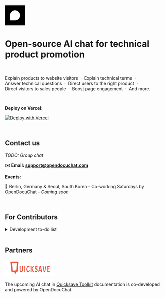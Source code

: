 <a href="https://www.opendocuchat.com">
  <img src="./public/image/logo.svg" width="64px" alt="OpenDocuChat logo" />
</a>

<br>

# Open-source AI chat for technical product promotion

<br>

Explain&nbsp;products&nbsp;to&nbsp;website&nbsp;visitors&nbsp;&nbsp;·&nbsp; Explain&nbsp;technical&nbsp;terms&nbsp;&nbsp;·&nbsp; Answer&nbsp;technical&nbsp;questions&nbsp;&nbsp;·&nbsp; Direct&nbsp;users&nbsp;to&nbsp;the&nbsp;right&nbsp;product&nbsp;&nbsp;·&nbsp; Direct&nbsp;visitors&nbsp;to&nbsp;sales&nbsp;people&nbsp;&nbsp;·&nbsp; Boost&nbsp;page&nbsp;engagement&nbsp;&nbsp;·&nbsp; And more.

<br>

**Deploy on Vercel:**

[![Deploy with Vercel](https://vercel.com/button)](https://vercel.com/new/clone?repository-url=https%3A%2F%2Fgithub.com%2Fopendocuchat%2Fopendocuchat.git&project-name=opendocuchat&repository-name=opendocuchat&integration-ids=oac_PGzKMq4GfxF6TOqZfpFdrTXN&stores=%5B%7B%22type%22%3A%22postgres%22%2C%22envVarPrefix%22%3A%22MY_WEB%22%7D%2C%7B%22type%22%3A%22kv%22%7D%5D)

<br>

## Contact us

*TODO: Group chat*

**✉️ Email: [support@opendocuchat.com](mailto:support@opendocuchat.com)**

**Events:**

📍 Berlin, Germany & Seoul, South Korea - Co-working Saturdays by OpenDocuChat - *Coming soon*

<br>

## For Contributors

<details>
<summary>Development to-do list</summary>

<br>

**Indexing**
- [X] Scrape Documentation Website
- - [X] Discover URLs to index
- - [X] Basic crawler settings (stay on domain, subdomain, path)
- - [X] Viewer for scraped page contents
- - [X] Trigger scraper from frontend to keep running on vercel (&window closing warning)
- - [X] Improve cancellation & completion logic
- - [X] Add selected URLs to index, with cost estimate
- - [X] Add cleanup function for stuck scrapers
- - [X] Add scraping progress indicator (# scraped vs queued, ETA, ...)
- - [ ] Add indexing status/queue?
- - [ ] Make JS rendering optional setting
- - [ ] Save links and page hierarchy in content
- - [ ] Add background updates with cron jobs
- - [ ] Split longer documents into smaller ones using LLM
- - [ ] Fragment/hash indexing/navigation for improved accuracy, especially on large pages (currently fragments are ignored)
- [ ] Public Repo
- - [X] Analyze repo size and projected embedding costs
- - [ ] Index all
- - [ ] Index subset (include/exclude logic)

**Search (RAG)**
- [X] Basic RAG
- [ ] Check for token limit
- [ ] Boost certain files/folders
- [ ] Use reranker

**Response**
- [X] Add chat widget
- [X] Update chat endpoints for basic llama & vercel pg 
- [X] Implement llama with citations
- [ ] Use llama function calling (https://docs.together.ai/docs/llama-3-function-calling)
- [ ] Add warmup
- [ ] Search query generation from context ("explain more" -> "explain more about x")
- [ ] Add reranker
- [ ] Add full screen chat


**Auth & Security**
- [x] set up auth.js with github oauth
- [X] Enforce auth on (private) pages via middleware
- [X] Add vercel kv to deploy to vercel button
- [X] use db table to verify which users have access
- [ ] Add short-lived tokens generated server-side for each chat session
- [ ] Add custom URLs to CORS allowed origins
- [ ] add OpenDocuChat github org ID to repo
- [ ] automate saving auth.js secret to vercel using: vercel env add AUTH_SECRET production < <(grep AUTH_SECRET .env.local | sed -n 's/.*="\([^"]*\)".*/\1/p' | tr -d '\n')

**Other**
- [x] Polish github readme
- [x] Set up `support@opendocuchat.com` email forwarding
- [ ] Add QA module (e.g. DSPy based, with training data generation via LLM reviewing individual pages)
- [ ] Automate local dev setup: make auto-generated Together AI env var also available in dev environment (is prod and stag per default). E.g. make post-deploy script running vercel link & vercel env pull --environment=Production

</details>

<br>

## Partners

<a href="https://www.quicksave.fi">
  <img src="./public/image/quicksave-logo.png" width="160px" alt="Quicksave logo" />
</a>

The upcoming AI chat in [Quicksave Toolkit](https://tools.quicksave.fi) documentation is co-developed and powered by OpenDocuChat.
